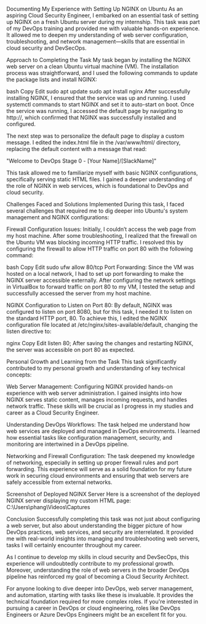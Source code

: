 Documenting My Experience with Setting Up NGINX on Ubuntu
As an aspiring Cloud Security Engineer, I embarked on an essential task of setting up NGINX on a fresh Ubuntu server during my internship. This task was part of my DevOps training and provided me with valuable hands-on experience. It allowed me to deepen my understanding of web server configuration, troubleshooting, and network management—skills that are essential in cloud security and DevSecOps.

Approach to Completing the Task
My task began by installing the NGINX web server on a clean Ubuntu virtual machine (VM). The installation process was straightforward, and I used the following commands to update the package lists and install NGINX:

bash
Copy
Edit
sudo apt update
sudo apt install nginx
After successfully installing NGINX, I ensured that the service was up and running. I used systemctl commands to start NGINX and set it to auto-start on boot. Once the service was running, I accessed the default page by navigating to http://<your-server-ip>, which confirmed that NGINX was successfully installed and configured.

The next step was to personalize the default page to display a custom message. I edited the index.html file in the /var/www/html/ directory, replacing the default content with a message that read:

"Welcome to DevOps Stage 0 - [Your Name]/[SlackName]"

This task allowed me to familiarize myself with basic NGINX configurations, specifically serving static HTML files. I gained a deeper understanding of the role of NGINX in web services, which is foundational to DevOps and cloud security.

Challenges Faced and Solutions Implemented
During this task, I faced several challenges that required me to dig deeper into Ubuntu's system management and NGINX configurations:

Firewall Configuration Issues:
Initially, I couldn’t access the web page from my host machine. After some troubleshooting, I realized that the firewall on the Ubuntu VM was blocking incoming HTTP traffic. I resolved this by configuring the firewall to allow HTTP traffic on port 80 with the following command:

bash
Copy
Edit
sudo ufw allow 80/tcp
Port Forwarding:
Since the VM was hosted on a local network, I had to set up port forwarding to make the NGINX server accessible externally. After configuring the network settings in VirtualBox to forward traffic on port 80 to my VM, I tested the setup and successfully accessed the server from my host machine.

NGINX Configuration to Listen on Port 80:
By default, NGINX was configured to listen on port 8080, but for this task, I needed it to listen on the standard HTTP port, 80. To achieve this, I edited the NGINX configuration file located at /etc/nginx/sites-available/default, changing the listen directive to:

nginx
Copy
Edit
listen 80;
After saving the changes and restarting NGINX, the server was accessible on port 80 as expected.

Personal Growth and Learning from the Task
This task significantly contributed to my personal growth and understanding of key technical concepts:

Web Server Management: Configuring NGINX provided hands-on experience with web server administration. I gained insights into how NGINX serves static content, manages incoming requests, and handles network traffic. These skills will be crucial as I progress in my studies and career as a Cloud Security Engineer.

Understanding DevOps Workflows: The task helped me understand how web services are deployed and managed in DevOps environments. I learned how essential tasks like configuration management, security, and monitoring are intertwined in a DevOps pipeline.

Networking and Firewall Configuration: The task deepened my knowledge of networking, especially in setting up proper firewall rules and port forwarding. This experience will serve as a solid foundation for my future work in securing cloud environments and ensuring that web servers are safely accessible from external networks.

Screenshot of Deployed NGINX Server
Here is a screenshot of the deployed NGINX server displaying my custom HTML page:
C:\Users\phang\Videos\Captures


Conclusion
Successfully completing this task was not just about configuring a web server, but also about understanding the bigger picture of how DevOps practices, web services, and security are interrelated. It provided me with real-world insights into managing and troubleshooting web servers, tasks I will certainly encounter throughout my career.

As I continue to develop my skills in cloud security and DevSecOps, this experience will undoubtedly contribute to my professional growth. Moreover, understanding the role of web servers in the broader DevOps pipeline has reinforced my goal of becoming a Cloud Security Architect.

For anyone looking to dive deeper into DevOps, web server management, and automation, starting with tasks like these is invaluable. It provides the technical foundation required for more complex roles. If you're interested in pursuing a career in DevOps or cloud engineering, roles like DevOps Engineers or Azure DevOps Engineers might be an excellent fit for you.
